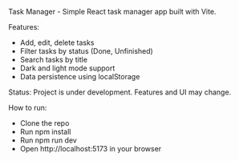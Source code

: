 Task Manager - Simple React task manager app built with Vite.

Features:
- Add, edit, delete tasks
- Filter tasks by status (Done, Unfinished)
- Search tasks by title
- Dark and light mode support
- Data persistence using localStorage

Status:
Project is under development. Features and UI may change.

How to run:
- Clone the repo
- Run npm install
- Run npm run dev
- Open http://localhost:5173 in your browser
